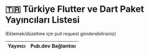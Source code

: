 # 🇹🇷 Türkiye Flutter ve Dart Paket Yayıncıları Listesi

(Eklemek/düzeltme için pull request gönderebilirsiniz)

Yayıncı | Pub.dev Bağlantısı
--- | --- 
